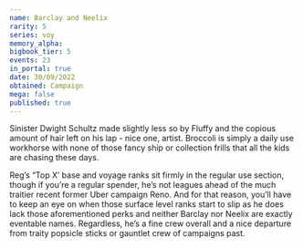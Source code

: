 ```yaml
---
name: Barclay and Neelix
rarity: 5
series: voy
memory_alpha:
bigbook_tier: 5
events: 23
in_portal: true
date: 30/09/2022
obtained: Campaign
mega: false
published: true
---
```


Sinister Dwight Schultz made slightly less so by Fluffy and the copious amount of hair left on his lap - nice one, artist. Broccoli is simply a daily use workhorse with none of those fancy ship or collection frills that all the kids are chasing these days.

Reg’s “Top X’ base and voyage ranks sit firmly in the regular use section, though if you’re a regular spender, he’s not leagues ahead of the much traitier recent former Uber campaign Reno. And for that reason, you’ll have to keep an eye on when those surface level ranks start to slip as he does lack those aforementioned perks and neither Barclay nor Neelix are exactly eventable names. Regardless, he’s a fine crew overall and a nice departure from traity popsicle sticks or gauntlet crew of campaigns past.
